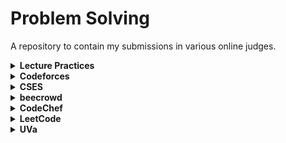 # Problem Solving

A repository to contain my submissions in various online judges.

<details>
    <summary><b>Lecture Practices</b></summary>
    <table>
        <tr>
            <th>#</th>
            <th>Problem Title</th>
            <th>Solution</th>
        </tr>
        <tr>
            <td>0000</td>
            <td>Hello World!</td>
            <td><a href="/src/lecture_online/hello_world.c">[Link]</a></td>
        </tr>
        <tr>
            <td>0001</td>
            <td>Extremely Basic</td>
            <td><a href="/src/lecture_online/constants.c">[Link]</a></td>
        </tr>
        <tr>
            <td>0002</td>
            <td>Odd Even</td>
            <td><a href="/src/lecture_online/odd_even.c">[Link]</a></td>
        </tr>
        <tr>
            <td>0003</td>
            <td>Find All Divisors</td>
            <td><a href="/src/lecture_online/factor.c">[Link]</a></td>
        </tr>
        <tr>
            <td>0004</td>
            <td>Prime Composite</td>
            <td><a href="/src/lecture_online/prime_composite.c">[Link]</a></td>
        </tr>
        <tr>
            <td>0005</td>
            <td>Get All Prime Number</td>
            <td><a href="/src/lecture_online/find_all_prime.c">[Link]</a></td>
        </tr>
        <tr>
            <td>0006</td>
            <td>Digit Extraction</td>
            <td><a href="/src/lecture_online/extract_int.c">[Link]</a></td>
        </tr>
        <tr>
            <td>0007</td>
            <td>Sieve Of Eratosthenes</td>
            <td><a href="">[Link]</a></td>
        </tr>
        <tr>
            <td>0008</td>
            <td>GCD(Naive)</td>
            <td><a href="">[Link]</a></td>
        </tr>
        <tr>
            <td>0009</td>
            <td>GCD(Euiclidien)</td>
            <td><a href="">[Link]</a></td>
        </tr>
        <tr>
            <td>0010</td>
            <td>LCM(Naive)</td>
            <td><a href="">[Link]</a></td>
        </tr>
        <tr>
            <td>0011</td>
            <td>LCM(Formula)</td>
            <td><a href="">[Link]</a></td>
        </tr>
        <tr>
            <td>0012</td>
            <td>Factorial</td>
            <td><a href="">[Link]</a></td>
        </tr>
    </table>
</details>
<details>
    <summary><b>Codeforces</b></summary>
    <table>
        <tr>
            <th>#</th>
            <th>Problem </th>
            <th>Solution</th>
        </tr>
        <tr>
            <th>0000</th>
            <th>Domino Piling <a href="https://codeforces.com/problemset/problem/50/A">[Link]</a></th>
            <td><a href="/src/codeforces/domino_piling.c">[Link]</a></td>
        </tr>
        <tr>
            <th>0001</th>
            <th>Elephant <a href="https://codeforces.com/problemset/problem/617/A">[Link]</a></th>
            <td><a href="/src/codeforces/elephant.c">[Link]</a></td>
        </tr>
        <tr>
            <th>0002</th>
            <th>Even Odds <a href="https://codeforces.com/problemset/problem/318/A">[Link]</a></th>
            <td><a href="/src/codeforces/even odds.c">[Link]</a></td>
        </tr>
        <tr>
            <th>0003</th>
            <th>Kevin and Permutation <a href="https://codeforces.com/problemset/problem/1754/B">[Link]</a></th>
            <td><a href="/src/codeforces/Kevin and Permutation.c">[Link]</a></td>
        </tr>
        <tr>
            <th>0004</th>
            <th>Vanya and Fence <a href="https://codeforces.com/problemset/problem/677/A">[Link]</a></th>
            <td><a href="/src/codeforces/vanya and fence.c">[Link]</a></td>
        </tr>
        <tr>
            <th>0005</th>
            <th>Watermelon <a href="https://codeforces.com/problemset/problem/4/A">[Link]</a></th>
            <td><a href="/src/codeforces/watermelon.c">[Link]</a></td>
        </tr>
        <tr>
            <th>0006</th>
            <th>Wrong Subtraction <a href="https://codeforces.com/problemset/problem/977/A">[Link]</a></th>
            <td><a href="/src/codeforces/wrong_subtraction.c">[Link]</a></td>
        </tr>
    </table>
</details>
<details>
    <summary><b>CSES</b></summary>
    <table>
        <tr>
            <th>#</th>
            <th>Problem Title</th>
            <th>Solution</th>
        </tr>
        <tr>
            <th>0000</th>
            <th>Weird Algorithm <a href="https://cses.fi/problemset/task/1068">[Link]</a></th>
            <td><a href="/src/cses/weird_algo.c">[Link]</a></td>
        </tr>
    </table>
</details>
<details>
    <summary><b>beecrowd</b></summary>
    <table>
        <tr>
            <th>#</th>
            <th>Problem Title</th>
            <th>Solution</th>
        </tr>
    </table>
</details>

<details>
    <summary><b>CodeChef</b></summary>
    <table>
        <tr>
            <th>#</th>
            <th>Problem Title</th>
            <th>Solution</th>
        </tr>
    </table>
</details>

<details>
    <summary><b>LeetCode</b></summary>
    <table>
        <tr>
            <th>#</th>
            <th>Problem Title</th>
            <th>Solution</th>
        </tr>
    </table>
</details>

<details>
    <summary><b>UVa</b></summary>
    <table>
        <tr>
            <th>#</th>
            <th>Problem Title</th>
            <th>Solution</th>
        </tr>
    </table>
</details>
